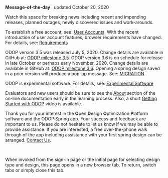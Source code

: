 **Message-of-the-day** &nbsp; updated October 20, 2020   

Watch this space for breaking news 
including recent and impending releases, planned outages, newly discovered issues and work-arounds.  

To establish a free account, see: [User Accounts](userAccounts). 
With the recent introduction of user account features, browser requirements have changed. 
For details, see: [Requirements](requirements)  

ODOP version 3.5 was released July 5, 2020. 
Change details are available in GitHub at: 
[ODOP milestone 3.5](https://github.com/thegrumpys/odop/milestone/33?closed=1). 
ODOP version 3.6 is on schedule for release in late October or perhaps early November, 2020. 
Change details are available in GitHub at: 
[ODOP milestone 3.6](https://github.com/thegrumpys/odop/milestone/36?closed=1). 
Opening a spring design saved in a prior version will produce a pop-up message. 
See: [MIGRATION](../Help/terminology#migration). 

ODOP is experimental software. 
For details, see: [Experimental Software](experimental)   

Evaluators and new users should be sure to see the [About](../About) section 
of the on-line documentation early in the learning process. 
Also, a short [Getting Started with ODOP](https://www.youtube.com/watch?v=agVKIdLA6t0) video is available.

Thank you for your interest in the **O**pen **D**esign **O**ptimization **P**latform software and the ODOP:Spring app. 
Your success and feedback are important to us. 
Please do not hesitate to let us know if we may be able to provide assistance. 
If you are interested, 
a free over-the-phone walk through of the app including assistance with your first spring design can be arranged. 
[Contact Us](ContactUs).   

&nbsp;

When invoked from the sign-in page or the initial page for selecting design type and design, 
this page opens in a new browser tab.
To return, switch tabs or simply close this tab.
 